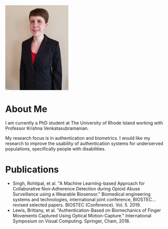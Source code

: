 
<img src="img\me.jpg" alt="a photo of Brittany Lewis" width="200"/>

# About Me

I am currently a PhD student at The University of Rhode Island working with Professor Krishna Venkatasubramanian.

My research focus is in authentication and biometrics. I would like my research to improve the usability of authentication systems for underserved populations, specifically people with disabilities.

# Publications

- Singh, Rohitpal, et al. "A Machine Learning-based Approach for Collaborative Non-Adherence Detection during Opioid Abuse Surveillance using a Wearable Biosensor." Biomedical engineering systems and technologies, international joint conference, BIOSTEC... revised selected papers. BIOSTEC (Conference). Vol. 5. 2019.
- Lewis, Brittany, et al. "Authentication-Based on Biomechanics of Finger Movements Captured Using Optical Motion-Capture." International Symposium on Visual Computing. Springer, Cham, 2018.

